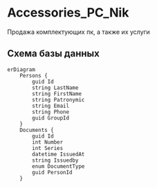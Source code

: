 # Accessories_PC_Nik
Продажа комплектующих пк, а также их услуги

## Схема базы данных
```mermaid
erDiagram
    Persons {
        guid Id
        string LastName
        string FirstName
        string Patronymic
        string Email
        string Phone
        guid GroupId
    }
    Documents {
        guid Id
        int Number
        int Series
        datetime IssuedAt
        string Issuedby
        enum DocumentType
        guid PersonId
    }  
```
